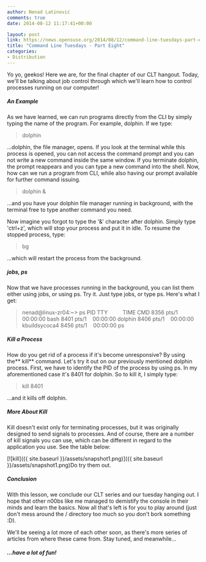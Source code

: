 ```yaml
---
author: Nenad Latinović
comments: true
date: 2014-08-12 11:17:41+00:00

layout: post
link: https://news.opensuse.org/2014/08/12/command-line-tuesdays-part-eight/
title: "Command Line Tuesdays - Part Eight"
categories:
- Distribution
---
```

Yo yo, geekos! Here we are, for the final chapter of our CLT hangout. Today, we'll be talking about job control through which we'll learn how to control processes running on our computer!

<!-- more -->


##### An Example


As we have learned, we can run programs directly from the CLI by simply typing the name of the program. For example, dolphin. If we type:


<blockquote>dolphin</blockquote>


...dolphin, the file manager, opens. If you look at the terminal while this process is opened, you can not access the command prompt and you can not write a new command inside the same window. If you terminate dolphin, the prompt reappears and you can type a new command into the shell. Now, how can we run a program from CLI, while also having our prompt available for further command issuing.


<blockquote>dolphin &</blockquote>


...and you have your dolphin file manager running in background, with the terminal free to type another command you need.

Now imagine you forgot to type the '&' character after dolphin. Simply type 'ctrl+z', which will stop your process and put it in idle. To resume the stopped process, type:


<blockquote>bg</blockquote>


...which will restart the process from the background.


##### jobs, ps


Now that we have processes running in the background, you can list them either using jobs, or using ps. Try it. Just type jobs, or type ps. Here's what I get:


<blockquote>nenad@linux-zr04:~> ps
PID TTY          TIME CMD
8356 pts/1    00:00:00 bash
8401 pts/1    00:00:00 dolphin
8406 pts/1    00:00:00 kbuildsycoca4
8456 pts/1    00:00:00 ps

</blockquote>




##### Kill a Process


How do you get rid of a process if it's become unresponsive? By using the** kill** command. Let's try it out on our previously mentioned dolphin process. First, we have to identify the PID of the process by using ps. In my aforementioned case it's 8401 for dolphin. So to kill it, I simply type:


<blockquote>kill 8401</blockquote>


...and it kills off dolphin.


##### More About Kill


Kill doesn't exist only for terminating processes, but it was originally designed to send signals to processes. And of course, there are a number of kill signals you can use, which can be different in regard to the application you use. See the table below:

[![kill]({{ site.baseurl }}/assets/snapshot1.png)]({{ site.baseurl }}/assets/snapshot1.png)Do try them out.


##### Conclusion


With this lesson, we conclude our CLT series and our tuesday hanging out. I hope that other n00bs like me managed to demistify the console in their minds and learn the basics. Now all that's left is for you to play around (just don't mess around the / directory too much so you don't bork something :D).

We'll be seeing a lot more of each other soon, as there's more series of articles from where these came from. Stay tuned, and meanwhile...




##### ...have a lot of fun!

		
